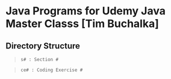# **Java Programs for Udemy Java Master Classs [Tim Buchalka]**

## Directory Structure

>`s# : Section #`

>`ce# : Coding Exercise #`
